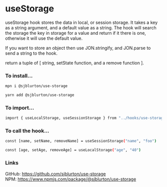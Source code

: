 # useStorage

useStorage hook stores the data in local, or session storage. It takes a key as a string argument, and a default value as a string. The hook will search the storage the key in storage for a value and return if it there is one, otherwise it will use the default value.

If you want to store an object then use JON.stringify, and JON.parse to send a string to the hook.

return a tuple of [ string, setState function, and a remove function ].

### **To install...**

```bash
mpn i @sjblurton/use-storage

yarn add @sjblurton/use-storage
```

### **To import...**

```bash
import { useLocalStorage, useSessionStorage } from "../hooks/use-storage"
```

### **To call the hook...**

```bash
const [name, setName, removeName] = useSessionStorage("name", "foo")

const [age, setAge, removeAge] = useLocalStorage("age", "40")
```

### **Links**

GitHub: https://github.com/sjblurton/use-storage
<br/>
NPM: https://www.npmjs.com/package/@sjblurton/use-storage
